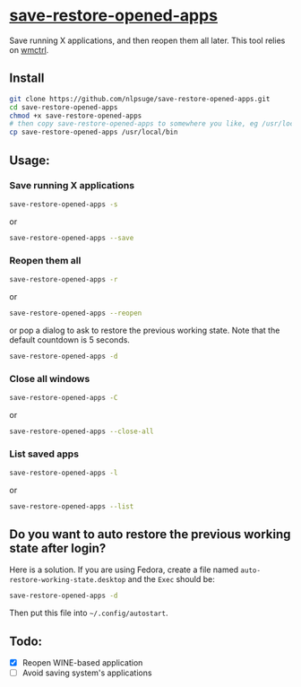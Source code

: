 # [save-restore-opened-apps](https://github.com/nlpsuge/MyShell/blob/master/save-restore-opened-apps)

Save running X applications, and then reopen them all later. This tool relies on [wmctrl](http://tripie.sweb.cz/utils/wmctrl/).

## Install
```bash
git clone https://github.com/nlpsuge/save-restore-opened-apps.git
cd save-restore-opened-apps
chmod +x save-restore-opened-apps
# then copy save-restore-opened-apps to somewhere you like, eg /usr/local/bin
cp save-restore-opened-apps /usr/local/bin
```

## Usage:

### Save running X applications
```bash
save-restore-opened-apps -s
```
or
```bash
save-restore-opened-apps --save
```

### Reopen them all
```bash
save-restore-opened-apps -r
```
or
```bash
save-restore-opened-apps --reopen
```
or pop a dialog to ask to restore the previous working state. Note that the default countdown is 5 seconds.
```bash
save-restore-opened-apps -d
```

### Close all windows
```bash
save-restore-opened-apps -C
```
or
```bash
save-restore-opened-apps --close-all
```

### List saved apps
```bash
save-restore-opened-apps -l
```
or
```bash
save-restore-opened-apps --list
```
## Do you want to auto restore the previous working state after login?
Here is a solution. If you are using Fedora, create a file named ```auto-restore-working-state.desktop``` and the ```Exec``` should be:
```bash
save-restore-opened-apps -d
```
Then put this file into ```~/.config/autostart```.

## Todo:
- [X] Reopen WINE-based application
- [ ] Avoid saving system's applications

